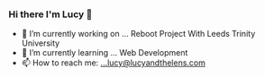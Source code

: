### Hi there I'm Lucy 👋
- 🔭 I’m currently working on ... Reboot Project With Leeds Trinity University
- 🌱 I’m currently learning ... Web Development
- 📫 How to reach me: ...lucy@lucyandthelens.com

